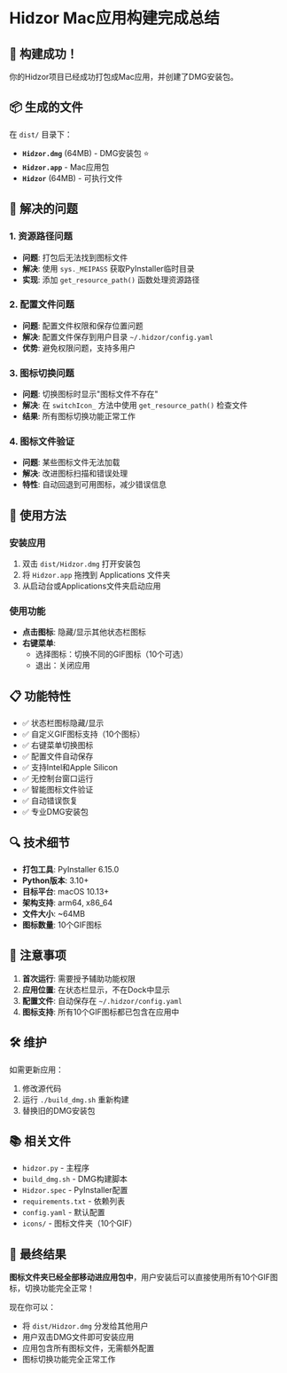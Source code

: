 # Hidzor Mac应用构建完成总结

## 🎉 构建成功！

你的Hidzor项目已经成功打包成Mac应用，并创建了DMG安装包。

## 📦 生成的文件

在 `dist/` 目录下：
- **`Hidzor.dmg`** (64MB) - DMG安装包 ⭐
- **`Hidzor.app`** - Mac应用包
- **`Hidzor`** (64MB) - 可执行文件

## 🔧 解决的问题

### 1. 资源路径问题
- **问题**: 打包后无法找到图标文件
- **解决**: 使用 `sys._MEIPASS` 获取PyInstaller临时目录
- **实现**: 添加 `get_resource_path()` 函数处理资源路径

### 2. 配置文件问题
- **问题**: 配置文件权限和保存位置问题
- **解决**: 配置文件保存到用户目录 `~/.hidzor/config.yaml`
- **优势**: 避免权限问题，支持多用户

### 3. 图标切换问题
- **问题**: 切换图标时显示"图标文件不存在"
- **解决**: 在 `switchIcon_` 方法中使用 `get_resource_path()` 检查文件
- **结果**: 所有图标切换功能正常工作

### 4. 图标文件验证
- **问题**: 某些图标文件无法加载
- **解决**: 改进图标扫描和错误处理
- **特性**: 自动回退到可用图标，减少错误信息

## 🚀 使用方法

### 安装应用
1. 双击 `dist/Hidzor.dmg` 打开安装包
2. 将 `Hidzor.app` 拖拽到 Applications 文件夹
3. 从启动台或Applications文件夹启动应用

### 使用功能
- **点击图标**: 隐藏/显示其他状态栏图标
- **右键菜单**: 
  - 选择图标：切换不同的GIF图标（10个可选）
  - 退出：关闭应用

## 📋 功能特性

- ✅ 状态栏图标隐藏/显示
- ✅ 自定义GIF图标支持（10个图标）
- ✅ 右键菜单切换图标
- ✅ 配置文件自动保存
- ✅ 支持Intel和Apple Silicon
- ✅ 无控制台窗口运行
- ✅ 智能图标文件验证
- ✅ 自动错误恢复
- ✅ 专业DMG安装包

## 🔍 技术细节

- **打包工具**: PyInstaller 6.15.0
- **Python版本**: 3.10+
- **目标平台**: macOS 10.13+
- **架构支持**: arm64, x86_64
- **文件大小**: ~64MB
- **图标数量**: 10个GIF图标

## 📝 注意事项

1. **首次运行**: 需要授予辅助功能权限
2. **应用位置**: 在状态栏显示，不在Dock中显示
3. **配置文件**: 自动保存在 `~/.hidzor/config.yaml`
4. **图标支持**: 所有10个GIF图标都已包含在应用中

## 🛠️ 维护

如需更新应用：
1. 修改源代码
2. 运行 `./build_dmg.sh` 重新构建
3. 替换旧的DMG安装包

## 📚 相关文件

- `hidzor.py` - 主程序
- `build_dmg.sh` - DMG构建脚本
- `Hidzor.spec` - PyInstaller配置
- `requirements.txt` - 依赖列表
- `config.yaml` - 默认配置
- `icons/` - 图标文件夹（10个GIF）

## 🎯 最终结果

**图标文件夹已经全部移动进应用包中**，用户安装后可以直接使用所有10个GIF图标，切换功能完全正常！

现在你可以：
- 将 `dist/Hidzor.dmg` 分发给其他用户
- 用户双击DMG文件即可安装应用
- 应用包含所有图标文件，无需额外配置
- 图标切换功能完全正常工作
